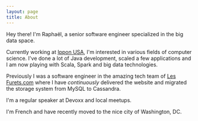 ```yaml
---
layout: page
title: About
---
```


<p class="message">
  Hey there! I'm Raphaël, a senior software engineer specialized in the big data space.
</p>

Currently working at [Ippon USA](www.ipponusa.com), I'm interested in various fields of computer science.
I've done a lot of Java development, scaled a few applications and I am now playing with Scala, Spark and big data technologies.

Previously I was a software engineer in the amazing tech team of [Les Furets.com](www.lesfurets.com) where I have _continuously_ delivered the website and migrated
the storage system from MySQL to Cassandra.

I'm a regular speaker at Devoxx and local meetups.

I'm French and have recently moved to the nice city of Washington, DC.
